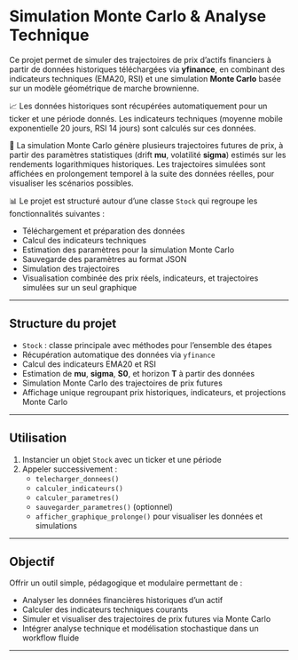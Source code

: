 # Simulation Monte Carlo & Analyse Technique

Ce projet permet de simuler des trajectoires de prix d’actifs financiers à partir de données historiques téléchargées via **yfinance**, en combinant des indicateurs techniques (EMA20, RSI) et une simulation **Monte Carlo** basée sur un modèle géométrique de marche brownienne.

📈 Les données historiques sont récupérées automatiquement pour un ticker et une période donnés. Les indicateurs techniques (moyenne mobile exponentielle 20 jours, RSI 14 jours) sont calculés sur ces données.

🎲 La simulation Monte Carlo génère plusieurs trajectoires futures de prix, à partir des paramètres statistiques (drift **mu**, volatilité **sigma**) estimés sur les rendements logarithmiques historiques. Les trajectoires simulées sont affichées en prolongement temporel à la suite des données réelles, pour visualiser les scénarios possibles.

📊 Le projet est structuré autour d’une classe `Stock` qui regroupe les fonctionnalités suivantes :  
- Téléchargement et préparation des données  
- Calcul des indicateurs techniques  
- Estimation des paramètres pour la simulation Monte Carlo  
- Sauvegarde des paramètres au format JSON  
- Simulation des trajectoires  
- Visualisation combinée des prix réels, indicateurs, et trajectoires simulées sur un seul graphique  

---

## Structure du projet

- `Stock` : classe principale avec méthodes pour l’ensemble des étapes  
- Récupération automatique des données via `yfinance`  
- Calcul des indicateurs EMA20 et RSI  
- Estimation de **mu**, **sigma**, **S0**, et horizon **T** à partir des données  
- Simulation Monte Carlo des trajectoires de prix futures  
- Affichage unique regroupant prix historiques, indicateurs, et projections Monte Carlo  

---

## Utilisation

1. Instancier un objet `Stock` avec un ticker et une période  
2. Appeler successivement :  
   - `telecharger_donnees()`  
   - `calculer_indicateurs()`  
   - `calculer_parametres()`  
   - `sauvegarder_parametres()` (optionnel)  
   - `afficher_graphique_prolonge()` pour visualiser les données et simulations  

---

## Objectif

Offrir un outil simple, pédagogique et modulaire permettant de :  
- Analyser les données financières historiques d’un actif  
- Calculer des indicateurs techniques courants  
- Simuler et visualiser des trajectoires de prix futures via Monte Carlo  
- Intégrer analyse technique et modélisation stochastique dans un workflow fluide  

---
